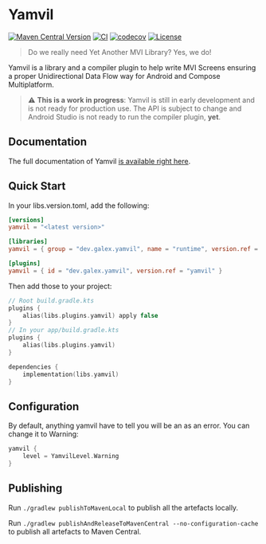 # Yamvil

[![Maven Central Version](https://img.shields.io/maven-central/v/dev.galex.yamvil/runtime)](https://central.sonatype.com/search?q=dev.galex.yamvil)
[![CI](https://github.com/galex/yamvil/actions/workflows/ci.yml/badge.svg?branch=main)](https://github.com/galex/yamvil/actions/workflows/ci.yml)
[![codecov](https://codecov.io/github/galex/yamvil/branch/main/graph/badge.svg?token=ML8EN8PYP0)](https://codecov.io/github/galex/yamvil)
[![License](https://img.shields.io/badge/License-Apache_2.0-blue.svg)](https://opensource.org/licenses/Apache-2.0)

> Do we really need Yet Another MVI Library? Yes, we do!

Yamvil is a library and a compiler plugin to help write MVI Screens ensuring a proper Unidirectional Data Flow way for Android and Compose Multiplatform.

> ⚠️ **This is a work in progress**: Yamvil is still in early development and is not ready for production use. The API is subject to change and Android Studio is not ready to run the compiler plugin, **yet**.

## Documentation

The full documentation of Yamvil [is available right here](https://docs.galex.dev/yamvil/).

## Quick Start

In your libs.version.toml, add the following:

```toml
[versions]
yamvil = "<latest version>"

[libraries]
yamvil = { group = "dev.galex.yamvil", name = "runtime", version.ref = "yamvil" }

[plugins]
yamvil = { id = "dev.galex.yamvil", version.ref = "yamvil" }
```

Then add those to your project:
```kotlin
// Root build.gradle.kts
plugins {
    alias(libs.plugins.yamvil) apply false
}
// In your app/build.gradle.kts
plugins {
    alias(libs.plugins.yamvil)
}

dependencies {
    implementation(libs.yamvil)
}
```
## Configuration

By default, anything yamvil have to tell you will be an as an error.
You can change it to Warning:

```kotlin
yamvil {
    level = YamvilLevel.Warning
}
```
## Publishing

Run `./gradlew publishToMavenLocal` to publish all the artefacts locally.

Run `./gradlew publishAndReleaseToMavenCentral --no-configuration-cache` to publish all artefacts to Maven Central.
